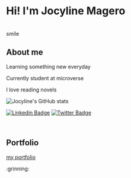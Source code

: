 <h1>Hi! I'm Jocyline Magero</h1>
<br>smile


<h2>About me</h2>
<p>Learning something new everyday</p>
<p>Currently student at microverse</p>
<p>I love reading novels</p>

![Jocyline's GitHub stats](https://github-readme-stats.vercel.app/api?username=Jmagero&show_icons=true&theme=radical)


[![Linkedin Badge](https://img.shields.io/badge/-Jocyline%20Magero-blue?style=flat-square&logo=Linkedin&logoColor=white&link=https://www.linkedin.com/in/jocyline-magero-9592b0145/)](https://www.linkedin.com/in/jocyline-magero-9592b0145/)
[![Twitter Badge](https://img.shields.io/badge/-@magero_jocyline_-1ca0f1?style=flat-square&labelColor=1ca0f1&logo=twitter&logoColor=white&link=https://twitter.com/magero_jocyline)](https://twitter.com/magero_jocyline)

<br />

## Portfolio
[my portfolio](https://jmagero.github.io/personal-portfolio/)
<p>:grinning:</p>
